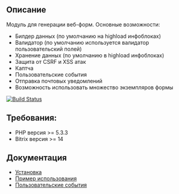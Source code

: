 ## Описание

Модуль для генерации веб-форм. Основные возможности:

 - Билдер данных (по умолчанию на highload инфоблоках)
 - Валидатор (по умолчанию используется валидатор пользовательский полей)
 - Хранение данных (по умолчанию в highload инфоблоках)
 - Защита от CSRF и XSS атак
 - Каптча
 - Пользовательские события
 - Отправка почтовых уведомлений
 - Возможность использовать множество экземпляров формы

[![Build Status](https://travis-ci.org/studiofact/citfact.form.svg)](https://travis-ci.org/studiofact/citfact.form)

## Требования:

 - PHP версия >= 5.3.3
 - Bitrix версия >= 14

## Документация

 - [Установка](https://github.com/studiofact/citfact.core/blob/master/docs/installation.rst)
 - [Пример использования](https://github.com/studiofact/citfact.core/blob/master/docs/usage.rst)
 - [Пользовательские события](https://github.com/studiofact/citfact.core/blob/master/docs/events.rst)
